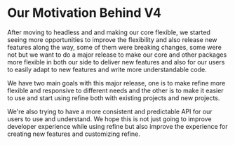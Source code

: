 # Our Motivation Behind V4

After moving to headless and and making our core flexible, we started seeing more opportunities to improve the flexibility and also release new features along the way, some of them were breaking changes, some were not but we want to do a major release to make our core and other packages more flexible in both our side to deliver new features and also for our users to easily adapt to new features and write more understandable code.

We have two main goals with this major release, one is to make refine more flexible and responsive to different needs and the other is to make it easier to use and start using refine both with existing projects and new projects. 

We're also trying to have a more consistent and predictable API for our users to use and understand. We hope this is not just going to improve developer experience while using refine but also improve the experience for creating new features and customizing refine.